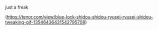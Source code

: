 just a freak

(https://tenor.com/view/blue-lock-shidou-shidou-ryusei-ryusei-shidou-tweaking-gif-13546436431542795708)
